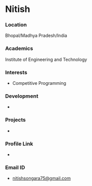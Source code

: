 # Nitish

### Location

Bhopal/Madhya Pradesh/India

### Academics

Institute of Engineering and Technology

### Interests

- Competitive Programming

### Development

- 

### Projects

-

### Profile Link

-

### Email ID

- nitishsongara75@gmail.com

